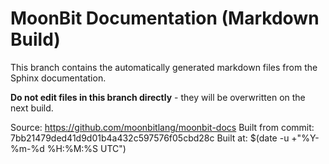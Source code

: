 # MoonBit Documentation (Markdown Build)

This branch contains the automatically generated markdown files from the Sphinx documentation.

**Do not edit files in this branch directly** - they will be overwritten on the next build.

Source: https://github.com/moonbitlang/moonbit-docs
Built from commit: 7bb21479ded41d9d01b4a432c597576f05cbd28c
Built at: $(date -u +"%Y-%m-%d %H:%M:%S UTC")

